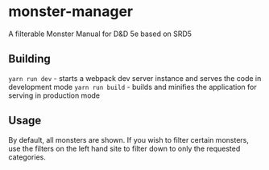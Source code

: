 # monster-manager
A filterable Monster Manual for D&amp;D 5e based on SRD5

## Building
`yarn run dev` - starts a webpack dev server instance and serves the code in development mode
`yarn run build` - builds and minifies the application for serving in production mode

## Usage
By default, all monsters are shown. If you wish to filter certain monsters, use the filters on the left hand site to filter down to only the requested categories. 

